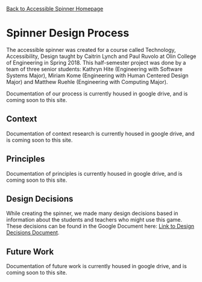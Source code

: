 [Back to Accessible Spinner Homepage](index.md)
# Spinner Design Process
The accessible spinner was created for a course called Technology, Accessibility, Design taught by Caitrin Lynch and Paul Ruvolo at Olin College of Engineering in Spring 2018. This half-semester project was done by a team of three senior students: Kathryn Hite (Engineering with Software Systems Major), Miriam Kome (Engineering with Human Centered Design Major) and Matthew Ruehle (Engineering with Computing Major). 

Documentation of our process is currently housed in google drive, and is coming soon to this site.

## Context
Documentation of context research is currently housed in google drive, and is coming soon to this site.
## Principles
Documentation of principles is currently housed in google drive, and is coming soon to this site.
## Design Decisions
While creating the spinner, we made many design decisions based in information about the students and teachers who might use this game.  These decisions can be found in the Google Document here: [Link to Design Decisions Document](https://docs.google.com/document/d/1wFjWsA8z1HwgwzZn2KH_4XQitbvNyzSFwigOyCQYZV0/edit?usp=sharing).
## Future Work
Documentation of future work is currently housed in google drive, and is coming soon to this site.
